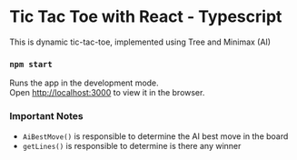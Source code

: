 # Tic Tac Toe with React - Typescript

This is dynamic tic-tac-toe, implemented using Tree and Minimax (AI)

### `npm start`

Runs the app in the development mode.\
Open [http://localhost:3000](http://localhost:3000) to view it in the browser.

### Important Notes
- `AiBestMove()` is responsible to determine the AI best move in the board
- `getLines()` is responsible to determine is there any winner 
